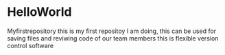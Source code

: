 # HelloWorld
Myfirstrepository
this is my first repositoy I am doing, this can be used for saving files and reviwing code of our team members
this is flexible version control software
